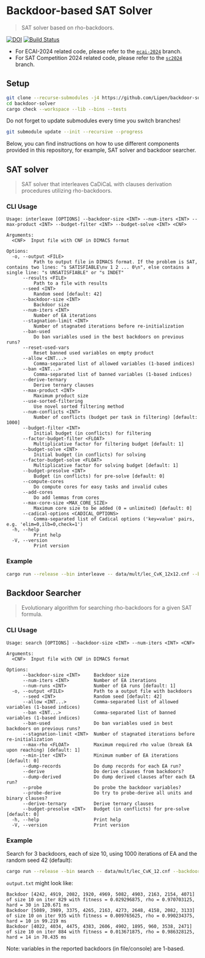 # Backdoor-based SAT Solver

> SAT solver based on rho-backdoors.

[![DOI](https://zenodo.org/badge/DOI/10.5281/zenodo.13375121.svg)](https://doi.org/10.5281/zenodo.13375121)
[![Build Status](https://github.com/Lipen/backdoor-solver/actions/workflows/ci.yml/badge.svg)](https://github.com/Lipen/backdoor-solver/actions)

- For ECAI-2024 related code, please refer to the [`ecai-2024`](https://github.com/Lipen/backdoor-solver/tree/ecai-2024) branch.
- For SAT Competition 2024 related code, please refer to the [`sc2024`](https://github.com/Lipen/backdoor-solver/tree/sc2024) branch.

## Setup

```sh
git clone --recurse-submodules -j4 https://github.com/Lipen/backdoor-solver
cd backdoor-solver
cargo check --workspace --lib --bins --tests
```

Do not forget to update submodules every time you switch branches!

```sh
git submodule update --init --recursive --progress
```

Below, you can find instructions on how to use different components provided in this repository, for example, SAT solver and backdoor searcher.

## SAT solver

> SAT solver that interleaves CaDiCaL with clauses derivation procedures utilizing rho-backdoors.

### CLI Usage

```
Usage: interleave [OPTIONS] --backdoor-size <INT> --num-iters <INT> --max-product <INT> --budget-filter <INT> --budget-solve <INT> <CNF>

Arguments:
  <CNF>  Input file with CNF in DIMACS format

Options:
  -o, --output <FILE>
          Path to output file in DIMACS format. If the problem is SAT, contains two lines: "s SATISFIABLE\nv 1 2 ... 0\n", else contains a single line: "s UNSATISFIABLE" or "s INDET"
      --results <FILE>
          Path to a file with results
      --seed <INT>
          Random seed [default: 42]
      --backdoor-size <INT>
          Backdoor size
      --num-iters <INT>
          Number of EA iterations
      --stagnation-limit <INT>
          Number of stagnated iterations before re-initialization
      --ban-used
          Do ban variables used in the best backdoors on previous runs?
      --reset-used-vars
          Reset banned used variables on empty product
      --allow <INT...>
          Comma-separated list of allowed variables (1-based indices)
      --ban <INT...>
          Comma-separated list of banned variables (1-based indices)
      --derive-ternary
          Derive ternary clauses
      --max-product <INT>
          Maximum product size
      --use-sorted-filtering
          Use novel sorted filtering method
      --num-conflicts <INT>
          Number of conflicts (budget per task in filtering) [default: 1000]
      --budget-filter <INT>
          Initial budget (in conflicts) for filtering
      --factor-budget-filter <FLOAT>
          Multiplicative factor for filtering budget [default: 1]
      --budget-solve <INT>
          Initial budget (in conflicts) for solving
      --factor-budget-solve <FLOAT>
          Multiplicative factor for solving budget [default: 1]
      --budget-presolve <INT>
          Budget (in conflicts) for pre-solve [default: 0]
      --compute-cores
          Do compute cores for easy tasks and invalid cubes
      --add-cores
          Do add lemmas from cores
      --max-core-size <MAX_CORE_SIZE>
          Maximum core size to be added (0 = unlimited) [default: 0]
      --cadical-options <CADICAL_OPTIONS>
          Comma-separated list of Cadical options ('key=value' pairs, e.g. 'elim=0,ilb=0,check=1')
  -h, --help
          Print help
  -V, --version
          Print version
```

### Example

```sh
cargo run --release --bin interleave -- data/mult/lec_CvK_12x12.cnf --backdoor-size 10 --num-iters 10000 --ban-used --max-product 10000 --budget-filter 10000 --factor-budget-filter 1.1 --budget-solve 100000 --factor-budget-solve 1.1 --budget-presolve 10000 --output out.txt
```

## Backdoor Searcher

> Evolutionary algorithm for searching rho-backdoors for a given SAT formula.

### CLI Usage

```
Usage: search [OPTIONS] --backdoor-size <INT> --num-iters <INT> <CNF>

Arguments:
  <CNF>  Input file with CNF in DIMACS format

Options:
      --backdoor-size <INT>     Backdoor size
      --num-iters <INT>         Number of EA iterations
      --num-runs <INT>          Number of EA runs [default: 1]
  -o, --output <FILE>           Path to a output file with backdoors
      --seed <INT>              Random seed [default: 42]
      --allow <INT...>          Comma-separated list of allowed variables (1-based indices)
      --ban <INT...>            Comma-separated list of banned variables (1-based indices)
      --ban-used                Do ban variables used in best backdoors on previous runs?
      --stagnation-limit <INT>  Number of stagnated iterations before re-initialization
      --max-rho <FLOAT>         Maximum required rho value (break EA upon reaching) [default: 1]
      --min-iter <INT>          Minimum number of EA iterations [default: 0]
      --dump-records            Do dump records for each EA run?
      --derive                  Do derive clauses from backdoors?
      --dump-derived            Do dump derived clauses after each EA run?
      --probe                   Do probe the backdoor variables?
      --probe-derive            Do try to probe-derive all units and binary clauses?
      --derive-ternary          Derive ternary clauses
      --budget-presolve <INT>   Budget (in conflicts) for pre-solve [default: 0]
  -h, --help                    Print help
  -V, --version                 Print version

```

### Example

Search for 3 backdoors, each of size 10, using 1000 iterations of EA and the random seed 42 (default):

```sh
cargo run --release --bin search -- data/mult/lec_CvK_12.cnf --backdoor-size 10 --num-iters 1000 --num-runs 3 --seed 42 --output output.txt
```

`output.txt` might look like:
```
Backdoor [4242, 4919, 2082, 1920, 4969, 5082, 4903, 2163, 2154, 4071] of size 10 on iter 829 with fitness = 0.029296875, rho = 0.970703125, hard = 30 in 120.671 ms
Backdoor [5089, 3989, 3375, 4265, 2163, 4273, 2648, 4158, 2082, 3133] of size 10 on iter 935 with fitness = 0.009765625, rho = 0.990234375, hard = 10 in 99.219 ms
Backdoor [4022, 4034, 4475, 4383, 2606, 4902, 1895, 960, 3538, 2471] of size 10 on iter 884 with fitness = 0.013671875, rho = 0.986328125, hard = 14 in 70.435 ms
```

Note: variables in the reported backdoors (in file/console) are 1-based.
